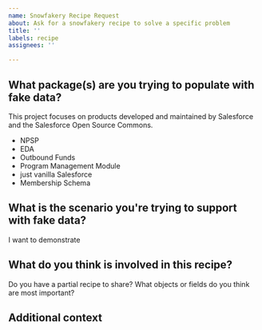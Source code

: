 ```yaml
---
name: Snowfakery Recipe Request
about: Ask for a snowfakery recipe to solve a specific problem
title: ''
labels: recipe
assignees: ''

---
```


## What package(s) are you trying to populate with fake data?
This project focuses on products developed and maintained by Salesforce and the Salesforce Open Source Commons. 
* NPSP
* EDA
* Outbound Funds
* Program Management Module
* just vanilla Salesforce
* Membership Schema

## What is the scenario you're trying to support with fake data?
I want to demonstrate 

## What do you think is involved in this recipe?
Do you have a partial recipe to share? What objects or fields do you think are most important?


## Additional context
